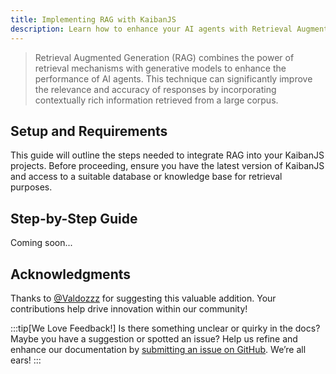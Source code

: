 ```yaml
---
title: Implementing RAG with KaibanJS
description: Learn how to enhance your AI agents with Retrieval Augmented Generation.
---
```


> Retrieval Augmented Generation (RAG) combines the power of retrieval mechanisms with generative models to enhance the performance of AI agents. This technique can significantly improve the relevance and accuracy of responses by incorporating contextually rich information retrieved from a large corpus.

## Setup and Requirements

This guide will outline the steps needed to integrate RAG into your KaibanJS projects. Before proceeding, ensure you have the latest version of KaibanJS and access to a suitable database or knowledge base for retrieval purposes.

## Step-by-Step Guide

Coming soon...

## Acknowledgments

Thanks to [@Valdozzz](https://twitter.com/valdozzz1) for suggesting this valuable addition. Your contributions help drive innovation within our community!

:::tip[We Love Feedback!]
Is there something unclear or quirky in the docs? Maybe you have a suggestion or spotted an issue? Help us refine and enhance our documentation by [submitting an issue on GitHub](https://github.com/kaiban-ai/KaibanJS/issues). We’re all ears!
:::
